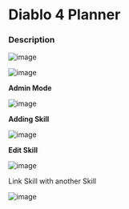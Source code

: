 # Diablo 4 Planner

### Description

![image](https://user-images.githubusercontent.com/19291876/230258197-66c99f2e-7516-4c27-8fd4-a131fb6916b4.png)

![image](https://user-images.githubusercontent.com/19291876/230258637-92367ded-6920-4c9f-9f58-9d9d32277e70.png)


**Admin Mode**

![image](https://user-images.githubusercontent.com/19291876/230258434-5d02763b-604b-496e-bda0-b0b335875b43.png)

**Adding Skill**

![image](https://user-images.githubusercontent.com/19291876/230259046-f16ebd2f-bb4a-4fca-b0ac-ce6e50b48e89.png)

**Edit Skill** 

![image](https://user-images.githubusercontent.com/19291876/230259085-b3a16b84-f0a6-40f8-b7d4-9363f9c4a277.png)

Link Skill with another Skill

![image](https://user-images.githubusercontent.com/19291876/230259227-e2766209-ff23-41b7-bbb2-e23dd71b6eea.png)
